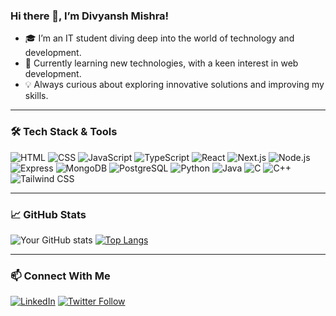 ### Hi there 👋, I’m Divyansh Mishra!

- 🎓 I’m an IT student diving deep into the world of technology and development.
- 🌱 Currently learning new technologies, with a keen interest in web development.
- 💡 Always curious about exploring innovative solutions and improving my skills.

---

### 🛠️ Tech Stack & Tools
![HTML](https://img.shields.io/badge/-HTML-E34F26?style=flat-square&logo=html5&logoColor=white)
![CSS](https://img.shields.io/badge/-CSS-1572B6?style=flat-square&logo=css3&logoColor=white)
![JavaScript](https://img.shields.io/badge/-JavaScript-F7DF1E?style=flat-square&logo=javascript&logoColor=black)
![TypeScript](https://img.shields.io/badge/-TypeScript-3178C6?style=flat-square&logo=typescript&logoColor=white)
![React](https://img.shields.io/badge/-React-61DAFB?style=flat-square&logo=react&logoColor=black)
![Next.js](https://img.shields.io/badge/-Next.js-000000?style=flat-square&logo=next.js&logoColor=white)
![Node.js](https://img.shields.io/badge/-Node.js-339933?style=flat-square&logo=node.js&logoColor=white)
![Express](https://img.shields.io/badge/-Express-000000?style=flat-square&logo=express&logoColor=white)
![MongoDB](https://img.shields.io/badge/-MongoDB-47A248?style=flat-square&logo=mongodb&logoColor=white)
![PostgreSQL](https://img.shields.io/badge/-PostgreSQL-4169E1?style=flat-square&logo=postgresql&logoColor=white)
![Python](https://img.shields.io/badge/-Python-3776AB?style=flat-square&logo=python&logoColor=white)
![Java](https://img.shields.io/badge/-Java-007396?style=flat-square&logo=java&logoColor=white)
![C](https://img.shields.io/badge/-C-00599C?style=flat-square&logo=c&logoColor=white)
![C++](https://img.shields.io/badge/-C++-00599C?style=flat-square&logo=c%2b%2b&logoColor=white)
![Tailwind CSS](https://img.shields.io/badge/-TailwindCSS-38B2AC?style=flat-square&logo=tailwind-css&logoColor=white)

---

### 📈 GitHub Stats
![Your GitHub stats](https://github-readme-stats.vercel.app/api?username=itsdivyansh1&show_icons=true&theme=radical)
[![Top Langs](https://github-readme-stats.vercel.app/api/top-langs/?username=itsdivyansh1&layout=compact)](https://github.com/itsdivyansh1)

---

### 📫 Connect With Me
[![LinkedIn](https://img.shields.io/badge/LinkedIn-Connect-blue)]([https://www.linkedin.com/in/your-linkedin-profile/](https://www.linkedin.com/in/divyanshmishra57/))
[![Twitter Follow](https://img.shields.io/twitter/follow/divyansh400?style=social)]([https://twitter.com/divyansh400](https://twitter.com/divyansh400))

